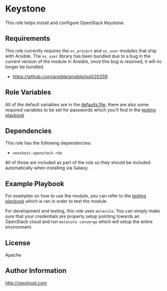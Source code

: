 Keystone
========
This role helps install and configure OpenStack Keystone.


Requirements
------------
This role currently requires the `os_project` and `os_user` modules that ship
with Ansible.  The `os_user` library has been bundled due to a bug in the
current version of the module in Ansible, once this bug is resolved, it will no
longer be bundled.

- https://github.com/ansible/ansible/pull/20259


Role Variables
--------------
All of the default variables are in the [defaults file](defaults/main.yml),
there are also some required variables to be set for passwords which you'll
find in the [testing playbook](tests/test.yml)


Dependencies
------------
This role has the following dependencies:

- `vexxhost.openstack-rdo`

All of those are included as part of the role so they should be included
automatically when installing via Galaxy.


Example Playbook
----------------
For examples on how to use the module, you can refer to the
[testing playbook](tests/test.yml) which is ran in order to test the module.

For development and testing, this role uses `molecule`.  You can simply make
sure that your credentials are properly setup pointing towards an OpenStack
cloud and run `molecule converge` which will setup the entire environment.


License
-------
Apache


Author Information
------------------
http://vexxhost.com
